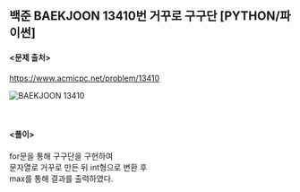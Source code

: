 ## 백준 BAEKJOON 13410번 거꾸로 구구단 [PYTHON/파이썬]

#### <문제 출처><br>
https://www.acmicpc.net/problem/13410

![BAEKJOON 13410](https://blog.kakaocdn.net/dn/4XT5o/btsDUM31QgC/sqDFmdk3JWWBvBK60fEAqK/img.png)

<br>

#### <풀이><br>

for문을 통해 구구단을 구현하여  
문자열로 거꾸로 만든 뒤 int형으로 변환 후  
max를 통해 결과를 출력하였다.